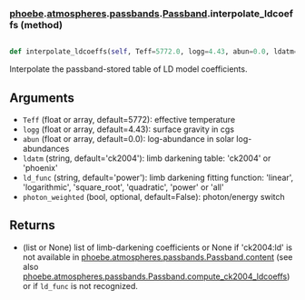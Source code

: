 ### [phoebe](phoebe.md).[atmospheres](phoebe.atmospheres.md).[passbands](phoebe.atmospheres.passbands.md).[Passband](phoebe.atmospheres.passbands.Passband.md).interpolate_ldcoeffs (method)


```py

def interpolate_ldcoeffs(self, Teff=5772.0, logg=4.43, abun=0.0, ldatm='ck2004', ld_func='power', photon_weighted=False)

```



Interpolate the passband-stored table of LD model coefficients.

Arguments
------------
* `Teff` (float or array, default=5772): effective temperature
* `logg` (float or array, default=4.43): surface gravity in cgs
* `abun` (float or array, default=0.0): log-abundance in solar log-abundances
* `ldatm` (string, default='ck2004'): limb darkening table: 'ck2004' or 'phoenix'
* `ld_func` (string, default='power'): limb darkening fitting function: 'linear',
  'logarithmic', 'square_root', 'quadratic', 'power' or 'all'
* `photon_weighted` (bool, optional, default=False): photon/energy switch

Returns
--------
* (list or None) list of limb-darkening coefficients or None if 'ck2004:ld'
    is not available in [phoebe.atmospheres.passbands.Passband.content](phoebe.atmospheres.passbands.Passband.content.md)
    (see also [phoebe.atmospheres.passbands.Passband.compute_ck2004_ldcoeffs](phoebe.atmospheres.passbands.Passband.compute_ck2004_ldcoeffs.md))
    or if `ld_func` is not recognized.

